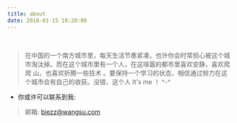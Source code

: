 ```yaml
---
title: about
date: 2018-01-15 18:20:00
---
```

&nbsp;&nbsp;
> 在中国的一个南方城市里，每天生活节奏紧凑，也许你会时常担心被这个城市淘汰掉。而在这个城市里有一个人，在这喧嚣的都市里喜欢安静，喜欢爬爬
山，也喜欢折腾一些技术 。要保持一个学习的状态，相信通过努力在这个城市会有自己的收获。没错，这个人 It's me ！ ^-^

* 你或许可以联系到我:

> <i class="fa  fa-user"></i> 邮箱: [biezz@wangsu.com](mailto:biezz@wangsu.com)
